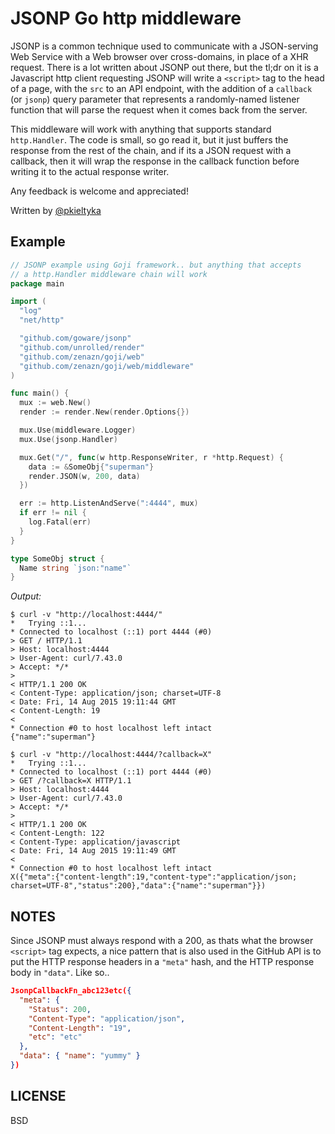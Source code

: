# JSONP Go http middleware

JSONP is a common technique used to communicate with a JSON-serving Web Service with a
Web browser over cross-domains, in place of a XHR request. There is a lot written about
JSONP out there, but the tl;dr on it is a Javascript http client requesting JSONP
will write a `<script>` tag to the head of a page, with the `src` to an API endpoint,
with the addition of a `callback` (or `jsonp`) query parameter that represents a
randomly-named listener function that will parse the request when it comes back from
the server.

This middleware will work with anything that supports standard `http.Handler`. The code
is small, so go read it, but it just buffers the response from the rest of the chain,
and if its a JSON request with a callback, then it will wrap the response in the callback
function before writing it to the actual response writer.

Any feedback is welcome and appreciated!

Written by [@pkieltyka](https://github.com/pkieltyka)

## Example

```go
// JSONP example using Goji framework.. but anything that accepts
// a http.Handler middleware chain will work
package main

import (
  "log"
  "net/http"

  "github.com/goware/jsonp"
  "github.com/unrolled/render"
  "github.com/zenazn/goji/web"
  "github.com/zenazn/goji/web/middleware"
)

func main() {
  mux := web.New()
  render := render.New(render.Options{})

  mux.Use(middleware.Logger)
  mux.Use(jsonp.Handler)

  mux.Get("/", func(w http.ResponseWriter, r *http.Request) {
    data := &SomeObj{"superman"}
    render.JSON(w, 200, data)
  })

  err := http.ListenAndServe(":4444", mux)
  if err != nil {
    log.Fatal(err)
  }
}

type SomeObj struct {
  Name string `json:"name"`
}

```

*Output:*

```
$ curl -v "http://localhost:4444/"
*   Trying ::1...
* Connected to localhost (::1) port 4444 (#0)
> GET / HTTP/1.1
> Host: localhost:4444
> User-Agent: curl/7.43.0
> Accept: */*
>
< HTTP/1.1 200 OK
< Content-Type: application/json; charset=UTF-8
< Date: Fri, 14 Aug 2015 19:11:44 GMT
< Content-Length: 19
<
* Connection #0 to host localhost left intact
{"name":"superman"}

$ curl -v "http://localhost:4444/?callback=X"
*   Trying ::1...
* Connected to localhost (::1) port 4444 (#0)
> GET /?callback=X HTTP/1.1
> Host: localhost:4444
> User-Agent: curl/7.43.0
> Accept: */*
>
< HTTP/1.1 200 OK
< Content-Length: 122
< Content-Type: application/javascript
< Date: Fri, 14 Aug 2015 19:11:49 GMT
<
* Connection #0 to host localhost left intact
X({"meta":{"content-length":19,"content-type":"application/json; charset=UTF-8","status":200},"data":{"name":"superman"}})
```

## NOTES

Since JSONP must always respond with a 200, as thats what the browser `<script>`
tag expects, a nice pattern that is also used in the GitHub API is to put the HTTP
response headers in a `"meta"` hash, and the HTTP response body in `"data"`. Like so..

```json
JsonpCallbackFn_abc123etc({
  "meta": {
    "Status": 200,
    "Content-Type": "application/json",
    "Content-Length": "19",
    "etc": "etc"
  },
  "data": { "name": "yummy" }
})
```

## LICENSE

BSD
